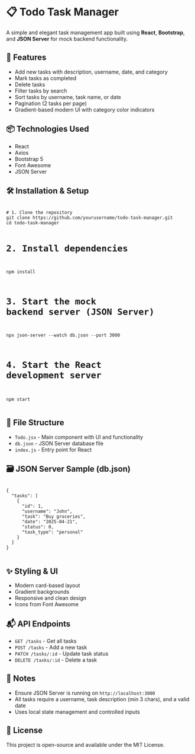 
<body>

  <h1>📋 Todo Task Manager</h1>
  <p>A simple and elegant task management app built using <strong>React</strong>, <strong>Bootstrap</strong>, and <strong>JSON Server</strong> for mock backend functionality.</p>

  <h2>🚀 Features</h2>
  <ul>
    <li>Add new tasks with description, username, date, and category</li>
    <li>Mark tasks as completed</li>
    <li>Delete tasks</li>
    <li>Filter tasks by search</li>
    <li>Sort tasks by username, task name, or date</li>
    <li>Pagination (2 tasks per page)</li>
    <li>Gradient-based modern UI with category color indicators</li>
  </ul>

  <h2>📦 Technologies Used</h2>
  <ul>
    <li>React</li>
    <li>Axios</li>
    <li>Bootstrap 5</li>
    <li>Font Awesome</li>
    <li>JSON Server</li>
  </ul>

  <h2>🛠️ Installation & Setup</h2>
  <pre><code>
# 1. Clone the repository
git clone https://github.com/yourusername/todo-task-manager.git
cd todo-task-manager

# 2. Install dependencies
npm install

# 3. Start the mock backend server (JSON Server)
npx json-server --watch db.json --port 3000

# 4. Start the React development server
npm start
  </code></pre>

  <h2>📁 File Structure</h2>
  <ul>
    <li><code>Todo.jsx</code> - Main component with UI and functionality</li>
    <li><code>db.json</code> - JSON Server database file</li>
    <li><code>index.js</code> - Entry point for React</li>
  </ul>

  <h2>🗃️ JSON Server Sample (db.json)</h2>
  <pre><code>
{
  "tasks": [
    {
      "id": 1,
      "username": "John",
      "task": "Buy groceries",
      "date": "2025-04-21",
      "status": 0,
      "task_type": "personal"
    }
  ]
}
  </code></pre>

  <h2>✨ Styling & UI</h2>
  <ul>
    <li>Modern card-based layout</li>
    <li>Gradient backgrounds</li>
    <li>Responsive and clean design</li>
    <li>Icons from Font Awesome</li>
  </ul>

  <h2>📬 API Endpoints</h2>
  <ul>
    <li><code>GET /tasks</code> - Get all tasks</li>
    <li><code>POST /tasks</code> - Add a new task</li>
    <li><code>PATCH /tasks/:id</code> - Update task status</li>
    <li><code>DELETE /tasks/:id</code> - Delete a task</li>
  </ul>

  <h2>📌 Notes</h2>
  <ul>
    <li>Ensure JSON Server is running on <code>http://localhost:3000</code></li>
    <li>All tasks require a username, task description (min 3 chars), and a valid date</li>
    <li>Uses local state management and controlled inputs</li>
  </ul>

  <h2>📃 License</h2>
  <p>This project is open-source and available under the MIT License.</p>

</body>